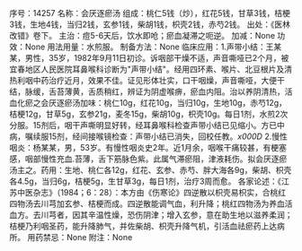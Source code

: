 序号：14257
名称：会厌逐瘀汤
组成：桃仁5钱（炒），红花5钱，甘草3钱，桔梗3钱，生地4钱，当归2钱，玄参1钱，柴胡1钱，枳壳2钱，赤芍2钱。
出处：《医林改错》卷下。
主治：痘5-6天后，饮水即呛；瘀血凝滞之呃逆。
加减：None
功效：None
用法用量：水煎服。
制备方法：None
临床应用：1.声带小结：王某某，男性，35岁，1982年9月11日初诊。诉咽部干燥不适，声音嘶哑已2个月，被宜春地区人民医院耳鼻喉科诊断为"声带小结"。经用四环素、喉片、北豆根片及清热利咽中药治疗近月，效果不佳。证见形体壮实，口干咽燥，声音嘶哑，大便干结，脉缓，舌苔薄黄，舌质稍红，辨证为阴虚喉痹，瘀血内阻。治以养阴清热，活血化瘀之会厌逐瘀汤加味：桃仁10g，红花10g，当归10g，生地10g，赤芍12g，桔梗12g，甘草5g，玄参21g，麦冬15g，柴胡10g，枳壳10g。每日1剂，水煎2次分服。15剂后，咽干声嘶明显好转，经耳鼻喉科检查声带小结已见缩小。方已中病，嘱续服15剂，经间接喉镜检查：声带小结已消失，回校任教。_x000D_
2.慢性咽炎：杨某某，男，53岁。有慢性咽炎史2年。近1月余，咽喉干痛较甚，有梗塞感，咽部慢性充血.苔薄，舌下筋脉色紫。此属气滞瘀阻，津液耗伤。拟会厌逐瘀汤主之。药用：生地、桃仁各12g，红花、玄参、赤芍、胖大海各9g，柴胡、枳壳各4.5g，当归6g，桔梗5g，生甘草3g，每日1剂，治疗3周而愈。
各家论述：《江苏中医杂志》（1984；6：28）：本方由《伤寒论》四逆散以枳壳易枳实，合桃红四物汤去川芎加玄参、桔梗而成。四逆散能调气血，利升降；桃红四物汤为养血活血方。去川芎者，因其辛温性燥，恐伤阴津；增入玄参，意在助生地以滋养柔润；桔梗乃利咽圣药，能升降肺气，并佐柴胡、枳壳升降气机，引活血祛瘀药上达病所。
用药禁忌：None
附注：None

